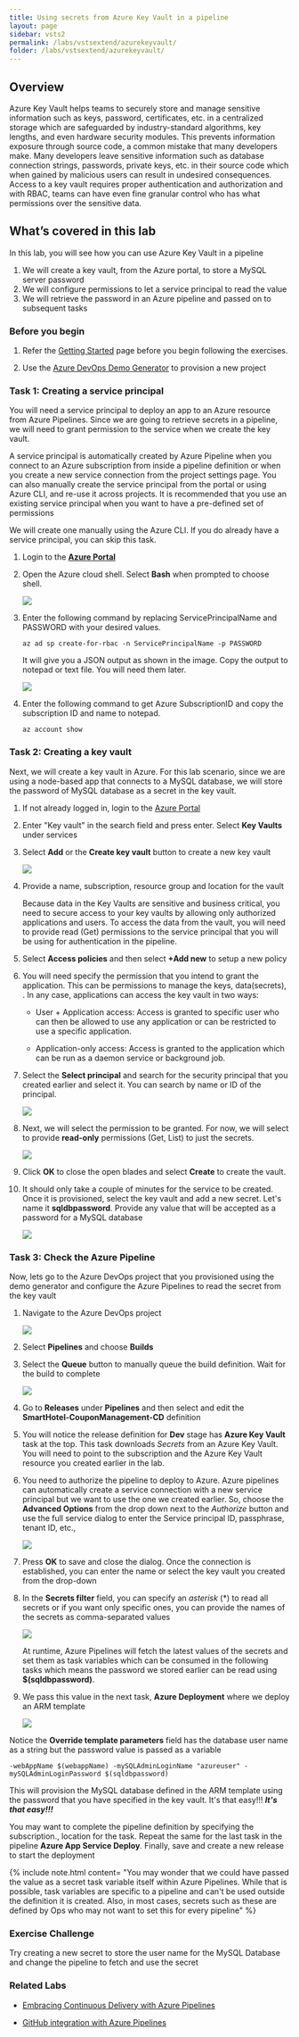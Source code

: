 ```yaml
---
title: Using secrets from Azure Key Vault in a pipeline
layout: page
sidebar: vsts2
permalink: /labs/vstsextend/azurekeyvault/
folder: /labs/vstsextend/azurekeyvault/
---
```


<div class="rw-ui-container"></div>

## Overview 
Azure Key Vault helps teams to securely store and manage sensitive information such as keys, password, certificates, etc. in a centralized storage which are safeguarded by industry-standard algorithms, key lengths, and even hardware security modules. This prevents information exposure through source code,  a common mistake that many developers make. Many developers leave sensitive information such as database connection strings, passwords, private keys, etc. in their source code which when gained by malicious users can result in undesired consequences. Access to a key vault requires proper authentication and authorization and with RBAC, teams can have even fine granular control who has what permissions over the sensitive data.

## What’s covered in this lab
In this lab, you will see how you can use Azure Key Vault in a pipeline

1. We will create a key vault, from the Azure portal, to store a MySQL server password
1. We will configure permissions to let a service principal to read the value
1. We will retrieve the password in an Azure pipeline and passed on to subsequent tasks

### Before you begin

1. Refer the [Getting Started](../Setup/) page before you begin following the exercises.

1. Use the [Azure DevOps Demo Generator](https://azuredevopsdemogenerator.azurewebsites.net/?name=keyvault) to provision a new project

### Task 1: Creating a service principal 

You will need a service principal to deploy an app to an Azure resource from Azure Pipelines. Since we are going to retrieve secrets in a pipeline, we will need to grant permission to the service when we create the key vault. 

A service principal is automatically created by Azure Pipeline when you connect to an Azure subscription from inside a pipeline definition or when you create a new service connection from the project settings page. You can also manually create the service principal from the portal or using Azure CLI,  and re-use it across projects. It is recommended that you use an existing service principal when you want to have a pre-defined set of permissions

We will create one manually using the Azure CLI. If you do already have a service principal, you can skip this task.

1. Login to the [**Azure Portal**](https://portal.azure.com) 

1. Open the Azure cloud shell. Select **Bash** when prompted to choose shell.

    ![](images/azurecloudshell.png)

1. Enter the following command by replacing ServicePrincipalName and PASSWORD with your desired values.

   `az ad sp create-for-rbac -n ServicePrincipalName -p PASSWORD `

   It will give you a JSON output as shown in the image. Copy the output to notepad or text file. You will need them later.

    ![](images/azureserviceprincipal.png)

1. Enter the following command to get Azure SubscriptionID and copy the subscription ID and name to notepad.

    `az account show`

### Task 2: Creating a key vault

Next, we will create a key vault in Azure. For this lab scenario, since we are using a node-based app that connects to a MySQL database, we will  store the password of MySQL database as a secret in the key vault.

1. If not already logged in, login to the [Azure Portal](https://portal.azure.com)

1. Enter "Key vault" in the search field and press enter. Select **Key Vaults** under services

1. Select **Add** or the **Create key vault** button to create a new key vault

    ![](images/addkeyvault.png)

1. Provide a name, subscription, resource group and location for the vault

    Because data in the Key Vaults are sensitive and business critical, you need to secure access to your key vaults by allowing only authorized applications and users. To access the data from the vault, you will need to provide read (Get) permissions to the service principal that you will be using for authentication in the pipeline. 

1. Select **Access policies** and then select **+Add new** to setup a new policy

1. You will need specify the permission that you intend to grant the application. This can be permissions to manage the keys, data(secrets), . In any case, applications can access the key vault in two ways:

    * User + Application access: Access is granted to specific user who can then be allowed to use any application or can be restricted to use a specific application. 

    * Application-only access: Access is granted to the application which can be run as a daemon service or background job. 

1. Select the **Select principal** and search for the security principal that you created earlier and select it. You can search by name or ID of the principal.

    ![](images/addkeyvault-1.png)

1. Next, we will select the permission to be granted. For now, we will select to provide **read-only** permissions (Get, List) to just the secrets.

    ![](images/addkeyvault-2.png)

1.  Click **OK** to close the open blades and select **Create** to create the vault.

1. It should only take a couple of minutes for the service to be created. Once it is provisioned, select the key vault and add a new secret. Let's name it **sqldbpassword**. Provide any value that will be accepted as a password for a MySQL database

    ![](images/createsecret.png)

### Task 3: Check the Azure Pipeline

Now, lets go to the Azure DevOps project that you provisioned using the demo generator and configure the Azure Pipelines to read the secret from the key vault

1. Navigate to the Azure DevOps project 

    ![](images/project.png)

1. Select **Pipelines** and choose **Builds**

1. Select the **Queue** button to manually queue the build definition. Wait for the build to complete

    ![](images/build.png)

1. Go to **Releases** under **Pipelines** and then select and edit the **SmartHotel-CouponManagement-CD** definition

1. You will notice the release definition for **Dev** stage has **Azure Key Vault** task at the top. This task downloads *Secrets* from an Azure Key Vault. You will need to point to the subscription and the Azure Key Vault resource you created earlier in the lab.

1. You need to authorize the pipeline to deploy to Azure. Azure pipelines can automatically create a service connection with a new service principal but we want to use the one we created earlier. So, choose the **Advanced Options** from the drop down next to the *Authorize* button and use the full service dialog to enter the Service principal ID, passphrase, tenant ID, etc., 

    ![](images/azureserviceconnection.png)

1. Press **OK** to save and close the dialog. Once the connection is established, you can enter the name or select the key vault you created from the drop-down

1. In the **Secrets filter** field, you can specify an *asterisk* (*) to read all secrets or if you want only specific ones, you can provide the names of the secrets as comma-separated values

    ![](images/keyvaulttask.png)


    At runtime, Azure Pipelines will fetch the latest values of the secrets and set them as task variables which can be consumed in the following tasks which means  the password we stored earlier can be read using **$(sqldbpassword)**.  

1. We pass this value in the next task, **Azure Deployment** where we deploy an ARM template

    ![](images/armtemplatedeploytask.png)

Notice the **Override template parameters** field has the database user name as a string but the password value is passed as a variable

 `-webAppName $(webappName) -mySQLAdminLoginName "azureuser" -mySQLAdminLoginPassword $(sqldbpassword)`

This will provision the MySQL database defined in the ARM template using the password that you have specified in the key vault. It's that easy!!! ***It's that easy!!!***

You may want to complete the pipeline definition by specifying the subscription., location for the task. Repeat the same for the last task in the pipeline **Azure App Service Deploy**. Finally, save and create a new release to start the deployment

{% include note.html content= "You may wonder that we could have passed the value as a secret task variable itself within Azure Pipelines. While that is possible, task variables are specific to a pipeline and can't be used outside the definition it is created. Also, in most cases, secrets such as these are defined by Ops who may not want to set this for every pipeline" %}

### Exercise Challenge

Try creating a new secret to store the user name for the MySQL Database and change the pipeline to fetch and use the secret


### Related Labs
* [Embracing Continuous Delivery with Azure Pipelines](https://azuredevopslabs.com/labs/azuredevops/continuousdeployment/)

* [GitHub integration with Azure Pipelines](https://azuredevopslabs.com/labs/vstsextend/github-azurepipelines/)